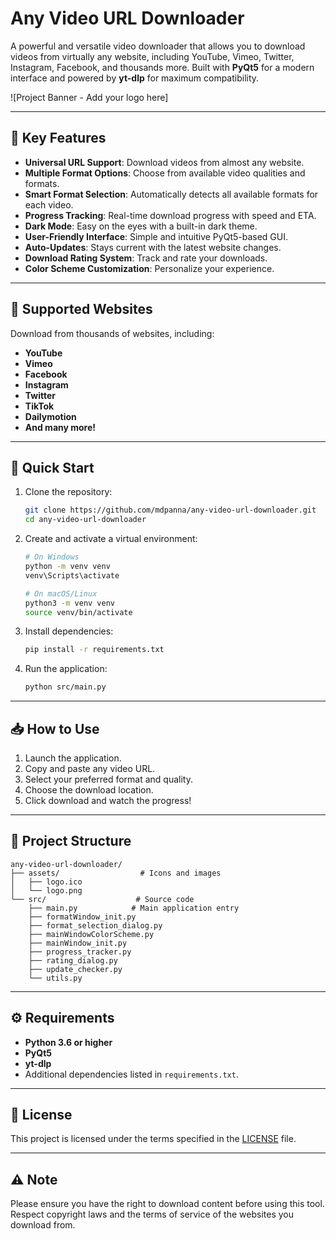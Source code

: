 # Any Video URL Downloader  
A powerful and versatile video downloader that allows you to download videos from virtually any website, including YouTube, Vimeo, Twitter, Instagram, Facebook, and thousands more. Built with **PyQt5** for a modern interface and powered by **yt-dlp** for maximum compatibility.  

![Project Banner - Add your logo here]  

---

## 🚀 Key Features  
- **Universal URL Support**: Download videos from almost any website.  
- **Multiple Format Options**: Choose from available video qualities and formats.  
- **Smart Format Selection**: Automatically detects all available formats for each video.  
- **Progress Tracking**: Real-time download progress with speed and ETA.  
- **Dark Mode**: Easy on the eyes with a built-in dark theme.  
- **User-Friendly Interface**: Simple and intuitive PyQt5-based GUI.  
- **Auto-Updates**: Stays current with the latest website changes.  
- **Download Rating System**: Track and rate your downloads.  
- **Color Scheme Customization**: Personalize your experience.  

---

## 🎯 Supported Websites  
Download from thousands of websites, including:  
- **YouTube**  
- **Vimeo**  
- **Facebook**  
- **Instagram**  
- **Twitter**  
- **TikTok**  
- **Dailymotion**  
- **And many more!**  

---

## 🚀 Quick Start  

1. Clone the repository:  
   ```bash
   git clone https://github.com/mdpanna/any-video-url-downloader.git  
   cd any-video-url-downloader  
   ```  

2. Create and activate a virtual environment:
   ```bash
   # On Windows
   python -m venv venv
   venv\Scripts\activate

   # On macOS/Linux
   python3 -m venv venv
   source venv/bin/activate
   ```

3. Install dependencies:  
   ```bash
   pip install -r requirements.txt  
   ```  

4. Run the application:  
   ```bash
   python src/main.py  
   ```  

---

## 📥 How to Use  

1. Launch the application.  
2. Copy and paste any video URL.  
3. Select your preferred format and quality.  
4. Choose the download location.  
5. Click download and watch the progress!  

---

## 🔧 Project Structure  

```
any-video-url-downloader/  
├── assets/                  # Icons and images  
│   ├── logo.ico  
│   └── logo.png  
└── src/                    # Source code  
    ├── main.py            # Main application entry  
    ├── formatWindow_init.py  
    ├── format_selection_dialog.py  
    ├── mainWindowColorScheme.py  
    ├── mainWindow_init.py  
    ├── progress_tracker.py  
    ├── rating_dialog.py  
    ├── update_checker.py  
    └── utils.py  
```  

---

## ⚙️ Requirements  
- **Python 3.6 or higher**  
- **PyQt5**  
- **yt-dlp**  
- Additional dependencies listed in `requirements.txt`.  

---

## 📝 License  
This project is licensed under the terms specified in the [LICENSE](LICENSE) file.  

---

## ⚠️ Note  
Please ensure you have the right to download content before using this tool. Respect copyright laws and the terms of service of the websites you download from.